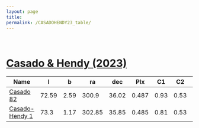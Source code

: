 ```yaml
---
layout: page
title: 
permalink: /CASADOHENDY23_table/
---
```


&nbsp;
# [Casado & Hendy (2023)](https://ui.adsabs.harvard.edu/abs/2023MNRAS.521.1399C)

| Name | l | b | ra | dec | Plx | C1 | C2 | C3 |
| ---- | - | - | -- | --- | --- | -- | -- | -- |
| [Casado 82](/_clusters/casado82/) | 72.59 | 2.59 | 300.9 | 36.02 | 0.487 | 0.93 | 0.53 | <span style="color: green; font-weight: bold;">A</span><span style="color: #FFC300; font-weight: bold;">B</span> |
| [Casado-Hendy 1](/_clusters/casadohendy1/) | 73.3 | 1.17 | 302.85 | 35.85 | 0.485 | 0.81 | 0.53 | <span style="color: green; font-weight: bold;">A</span><span style="color: #FFC300; font-weight: bold;">B</span> |
